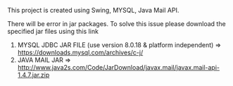 This project is created using Swing, MYSQL, Java Mail API.

There will be error in jar packages. To solve this issue please download the specified jar files using this link
1. MYSQL JDBC JAR FILE (use version 8.0.18 & platform independent)  => https://downloads.mysql.com/archives/c-j/  
2. JAVA MAIL JAR => http://www.java2s.com/Code/JarDownload/javax.mail/javax.mail-api-1.4.7.jar.zip

